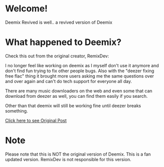 # Welcome!
Deemix Revived is well.. a revived version of Deemix

# What happened to Deemix?
Check this out from the original creator, RemixDev:

I no longer feel like working on deemix as I myself don't use it anymore and don't find fun trying to fix other people bugs. Also with the "deezer fixing free flac" thing it brought more users asking me the same questions over and over again and can't do tech support for everyone all day.

There are many music downloaders on the web and even some that can download from deezer as well, you can find them easily if you search.

Other than that deemix will still be working fine until deezer breaks something. 

[Click here to see Original Post](https://old.reddit.com/r/deemix/comments/zlswiz/last_update_is_now_out/)


# Note
Please note that this is NOT the original version of Deemix. This is a fan updated version. RemixDev is not responsible for this version.
